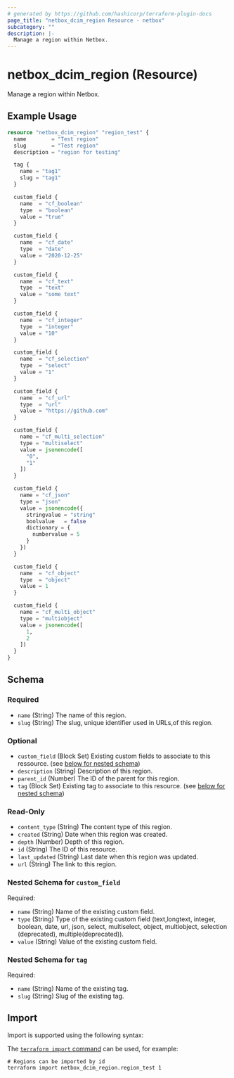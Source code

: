 ```yaml
---
# generated by https://github.com/hashicorp/terraform-plugin-docs
page_title: "netbox_dcim_region Resource - netbox"
subcategory: ""
description: |-
  Manage a region within Netbox.
---
```


# netbox_dcim_region (Resource)

Manage a region within Netbox.

## Example Usage

```terraform
resource "netbox_dcim_region" "region_test" {
  name        = "Test region"
  slug        = "Test region"
  description = "region for testing"

  tag {
    name = "tag1"
    slug = "tag1"
  }

  custom_field {
    name  = "cf_boolean"
    type  = "boolean"
    value = "true"
  }

  custom_field {
    name  = "cf_date"
    type  = "date"
    value = "2020-12-25"
  }

  custom_field {
    name  = "cf_text"
    type  = "text"
    value = "some text"
  }

  custom_field {
    name  = "cf_integer"
    type  = "integer"
    value = "10"
  }

  custom_field {
    name  = "cf_selection"
    type  = "select"
    value = "1"
  }

  custom_field {
    name  = "cf_url"
    type  = "url"
    value = "https://github.com"
  }

  custom_field {
    name = "cf_multi_selection"
    type = "multiselect"
    value = jsonencode([
      "0",
      "1"
    ])
  }

  custom_field {
    name = "cf_json"
    type = "json"
    value = jsonencode({
      stringvalue = "string"
      boolvalue   = false
      dictionary = {
        numbervalue = 5
      }
    })
  }

  custom_field {
    name  = "cf_object"
    type  = "object"
    value = 1
  }

  custom_field {
    name = "cf_multi_object"
    type = "multiobject"
    value = jsonencode([
      1,
      2
    ])
  }
}
```

<!-- schema generated by tfplugindocs -->
## Schema

### Required

- `name` (String) The name of this region.
- `slug` (String) The slug, unique identifier used in URLs,of this region.

### Optional

- `custom_field` (Block Set) Existing custom fields to associate to this ressource. (see [below for nested schema](#nestedblock--custom_field))
- `description` (String) Description of this region.
- `parent_id` (Number) The ID of the parent for this region.
- `tag` (Block Set) Existing tag to associate to this resource. (see [below for nested schema](#nestedblock--tag))

### Read-Only

- `content_type` (String) The content type of this region.
- `created` (String) Date when this region was created.
- `depth` (Number) Depth of this region.
- `id` (String) The ID of this resource.
- `last_updated` (String) Last date when this region was updated.
- `url` (String) The link to this region.

<a id="nestedblock--custom_field"></a>
### Nested Schema for `custom_field`

Required:

- `name` (String) Name of the existing custom field.
- `type` (String) Type of the existing custom field (text,longtext, integer, boolean, date, url, json, select, multiselect, object, multiobject, selection (deprecated), multiple(deprecated)).
- `value` (String) Value of the existing custom field.


<a id="nestedblock--tag"></a>
### Nested Schema for `tag`

Required:

- `name` (String) Name of the existing tag.
- `slug` (String) Slug of the existing tag.

## Import

Import is supported using the following syntax:

The [`terraform import` command](https://developer.hashicorp.com/terraform/cli/commands/import) can be used, for example:

```shell
# Regions can be imported by id
terraform import netbox_dcim_region.region_test 1
```
